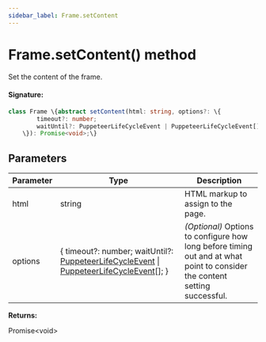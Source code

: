 ```yaml
---
sidebar_label: Frame.setContent
---
```


# Frame.setContent() method

Set the content of the frame.

#### Signature:

```typescript
class Frame \{abstract setContent(html: string, options?: \{
        timeout?: number;
        waitUntil?: PuppeteerLifeCycleEvent | PuppeteerLifeCycleEvent[];
    \}): Promise<void>;\}
```

## Parameters

| Parameter | Type                                                                                                                                                                            | Description                                                                                                                |
| --------- | ------------------------------------------------------------------------------------------------------------------------------------------------------------------------------- | -------------------------------------------------------------------------------------------------------------------------- |
| html      | string                                                                                                                                                                          | HTML markup to assign to the page.                                                                                         |
| options   | \{ timeout?: number; waitUntil?: [PuppeteerLifeCycleEvent](./puppeteer.puppeteerlifecycleevent.md) \| [PuppeteerLifeCycleEvent](./puppeteer.puppeteerlifecycleevent.md)\[\]; \} | _(Optional)_ Options to configure how long before timing out and at what point to consider the content setting successful. |

**Returns:**

Promise&lt;void&gt;
